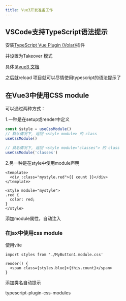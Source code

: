 ```yaml
---
title: Vue3开发准备工作
---
```




## VSCode支持TypeScript语法提示

安装[TypeScript Vue Plugin (Volar)](https://marketplace.visualstudio.com/items?itemName=Vue.vscode-typescript-vue-plugin)插件

并设置为Takeover 模式

具体见[vue3 文档](https://vuejs.org/guide/typescript/overview.html#volar-takeover-mode)

之后就reload 项目就可以尽情使用typescript的语法提示了



## 在Vue3中使用CSS module

可以通过两种方式：

1.一种是在setup或render中定义

```js
const $style = useCssModule()
// 默认情况下, 返回 <style module> 的 class
useCssModule()

// 具名情况下, 返回 <style module="classes"> 的 class
useCssModule('classes')
```

2.另一种是在style中使用module声明

```vue
<template>
  <div :class="mystyle.red">{{ count }}</div>
</template>

<style module="mystyle">
.red {
  color: red;
}
</style>
```

添加module属性，自动注入



### 在jsx中使用css module

使用vite

```tsx
import styles from './MyButton1.module.css'

render() {
  <span class={styles.blue}>{this.count}</span>
}
```

添加类名自动提示

typescript-plugin-css-modules